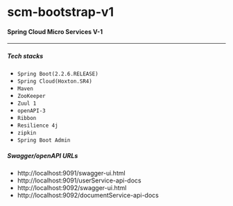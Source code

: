 # scm-bootstrap-v1
#### Spring Cloud Micro Services V-1
***
##### Tech stacks

* `Spring Boot(2.2.6.RELEASE)` 
* `Spring Cloud(Hoxton.SR4)` 
* `Maven` 
* `ZooKeeper` 
* `Zuul 1`
* `openAPI-3`
* `Ribbon`
* `Resilience 4j`
* `zipkin`
* `Spring Boot Admin`

##### Swagger/openAPI URLs
 * http://localhost:9091/swagger-ui.html
 * http://localhost:9091/userService-api-docs
 * http://localhost:9092/swagger-ui.html
 * http://localhost:9092/documentService-api-docs
